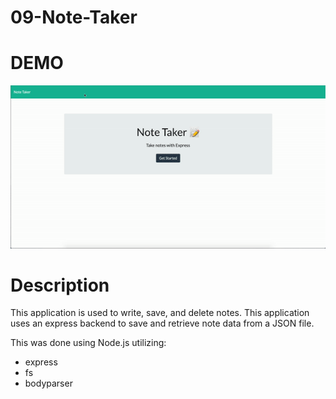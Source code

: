 # 09-Note-Taker

# DEMO 
![Notes Demo](public/assets/Notes.gif)

# Description 
This application is used to write, save, and delete notes. This application uses an express backend to save and retrieve note data from a JSON file.

This was done using Node.js utilizing: 
- express
- fs 
- bodyparser 
